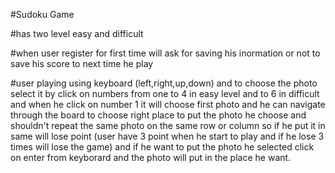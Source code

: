 

#Sudoku Game 

#has two level easy and difficult 

#when user register for first time will ask for saving his inormation or not to save his score to next time he play 

#user playing using keyboard (left,right,up,down) and to choose the photo select it by click on numbers from one to 4 in easy level and to 6 in difficult 
and when he click on number 1 it will choose first photo and he can navigate through the board to choose right place to put the photo he choose and shouldn't repeat the same photo on the same row or column 
so if he put it in same will lose point (user have 3 point when he start to play and if he lose 3 times will lose the game) 
and if he want to put the photo he selected click on enter from keyborard and the photo will put in the place he want.
